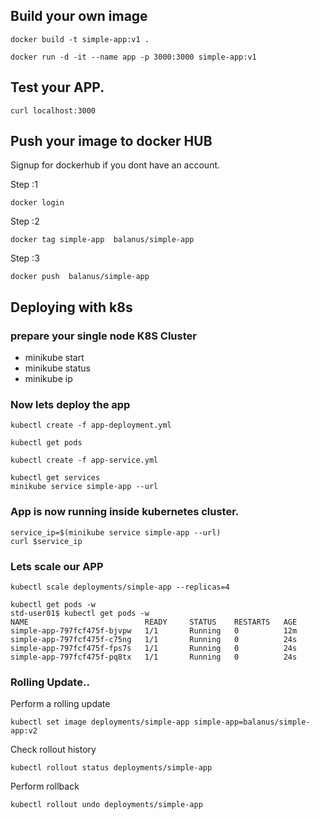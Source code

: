 ## Build your own image
```
docker build -t simple-app:v1 .
```

```
docker run -d -it --name app -p 3000:3000 simple-app:v1
```

## Test your APP.
```
curl localhost:3000
```


## Push your image to docker HUB
Signup for dockerhub if you dont have an account.

Step :1
```
docker login
```

Step :2
```
docker tag simple-app  balanus/simple-app
```

Step :3
```
docker push  balanus/simple-app
```


## Deploying with k8s

### prepare your single node K8S Cluster
- minikube start
- minikube status
- minikube ip

### Now lets deploy the app
```
kubectl create -f app-deployment.yml
```

```
kubectl get pods
```

```
kubectl create -f app-service.yml
```

```
kubectl get services
minikube service simple-app --url
```

### App is now running inside kubernetes cluster.
```
service_ip=$(minikube service simple-app --url)
curl $service_ip
```


### Lets scale our APP

```
kubectl scale deployments/simple-app --replicas=4
```

```
kubectl get pods -w
std-user01$ kubectl get pods -w
NAME                          READY     STATUS    RESTARTS   AGE
simple-app-797fcf475f-bjvpw   1/1       Running   0          12m
simple-app-797fcf475f-c75ng   1/1       Running   0          24s
simple-app-797fcf475f-fps7s   1/1       Running   0          24s
simple-app-797fcf475f-pq8tx   1/1       Running   0          24s
```


### Rolling Update..

Perform a rolling update
```
kubectl set image deployments/simple-app simple-app=balanus/simple-app:v2
```

Check rollout history
```
kubectl rollout status deployments/simple-app
```


Perform rollback

```
kubectl rollout undo deployments/simple-app
```